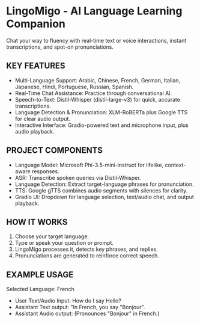 # LingoMigo - AI Language Learning Companion
Chat your way to fluency with real-time text or voice interactions, instant transcriptions, and spot-on pronunciations.

## KEY FEATURES
- Multi-Language Support: Arabic, Chinese, French, German, Italian, Japanese, Hindi, Portuguese, Russian, Spanish.
- Real-Time Chat Assistance: Practice through conversational AI.
- Speech-to-Text: Distil-Whisper (distil-large-v3) for quick, accurate transcriptions.
- Language Detection & Pronunciation: XLM-RoBERTa plus Google TTS for clear audio output.
- Interactive Interface: Gradio-powered text and microphone input, plus audio playback.

## PROJECT COMPONENTS
- Language Model: Microsoft Phi-3.5-mini-instruct for lifelike, context-aware responses.
- ASR: Transcribe spoken queries via Distil-Whisper.
- Language Detection: Extract target-language phrases for pronunciation.
- TTS: Google gTTS combines audio segments with silences for clarity.
- Gradio UI: Dropdown for language selection, text/audio chat, and output playback.

## HOW IT WORKS
1. Choose your target language.
2. Type or speak your question or prompt.
3. LingoMigo processes it, detects key phrases, and replies.
4. Pronunciations are generated to reinforce correct speech.

## EXAMPLE USAGE
Selected Language: French
- User Text/Audio Input: How do I say Hello?
- Assistant Text output: "In French, you say "Bonjour".
- Assistant Audio output: (Pronounces "Bonjour" in French.) 